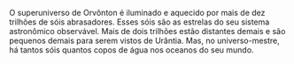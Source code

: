 ﻿O superuniverso de Orvônton é iluminado e aquecido por mais de dez trilhões de sóis abrasadores. Esses sóis são as estrelas do seu sistema astronômico observável. Mais de dois trilhões estão distantes demais e são pequenos demais para serem vistos de Urântia. Mas, no universo-mestre, há tantos sóis quantos copos de água nos oceanos do seu mundo.